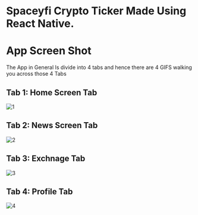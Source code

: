 # Spaceyfi Crypto Ticker Made Using React Native.

# App Screen Shot


The App in General Is divide into 4 tabs and hence there are 4 GIFS walking you across those 4 Tabs 

## Tab 1: Home Screen Tab 
![1](https://user-images.githubusercontent.com/32276134/46731286-e8ac2280-cca7-11e8-9e38-c4cb65465ec9.gif)

## Tab 2: News Screen Tab
![2](https://user-images.githubusercontent.com/32276134/46731384-2610b000-cca8-11e8-88f9-982643964f41.gif)

## Tab 3: Exchnage Tab 

![3](https://user-images.githubusercontent.com/32276134/46731670-ef876500-cca8-11e8-9f31-936f4835903e.gif)

## Tab 4: Profile Tab

![4](https://user-images.githubusercontent.com/32276134/46731713-0b8b0680-cca9-11e8-9675-01892c826c6e.gif)
